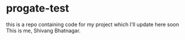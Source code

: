 # progate-test
this is a repo containing code for my project which I'll update here soon
This is me,  Shivang Bhatnagar.

